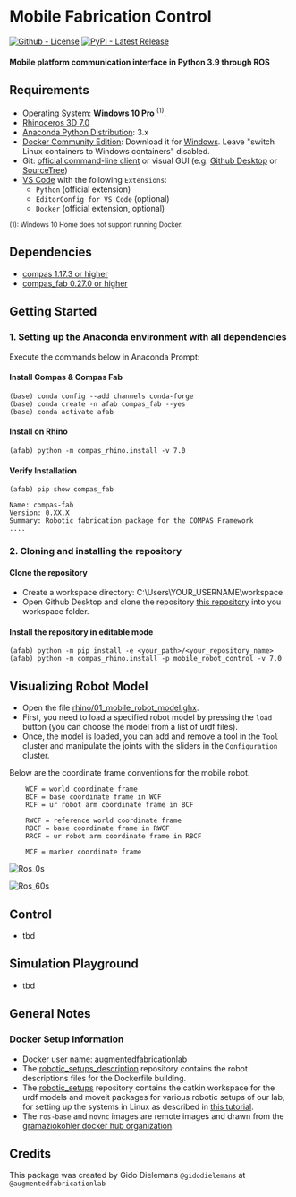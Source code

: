 # Mobile Fabrication Control

[![Github - License](https://img.shields.io/badge/License-MIT-blue.svg)](https://github.com/augmentedfabricationlab/mobile_robot_control)
[![PyPI - Latest Release](https://travis-ci.org/augmentedfabricationlab/mobile_robot_control.svg?branch=master)](https://github.com/augmentedfabricationlab/mobile_robot_control)

#### Mobile platform communication interface in Python 3.9 through ROS

## Requirements

* Operating System: **Windows 10 Pro** <sup>(1)</sup>.
* [Rhinoceros 3D 7.0](https://www.rhino3d.com/)
* [Anaconda Python Distribution](https://www.anaconda.com/download/): 3.x
* [Docker Community Edition](https://www.docker.com/get-started): Download it for [Windows](https://store.docker.com/editions/community/docker-ce-desktop-windows). Leave "switch Linux containers to Windows containers" disabled.
* Git: [official command-line client](https://git-scm.com/) or visual GUI (e.g. [Github Desktop](https://desktop.github.com/) or [SourceTree](https://www.sourcetreeapp.com/))
* [VS Code](https://code.visualstudio.com/) with the following `Extensions`:
  * `Python` (official extension)
  * `EditorConfig for VS Code` (optional)
  * `Docker` (official extension, optional)

<sup>(1): Windows 10 Home does not support running Docker.</sup>

## Dependencies
* [compas 1.17.3 or higher](https://compas.dev/index.html)
* [compas_fab 0.27.0 or higher](https://gramaziokohler.github.io/compas_fab/latest/)

## Getting Started

### 1. Setting up the Anaconda environment with all dependencies

Execute the commands below in Anaconda Prompt:

#### Install Compas & Compas Fab
 
    (base) conda config --add channels conda-forge
    (base) conda create -n afab compas_fab --yes
    (base) conda activate afab
    
#### Install on Rhino
    
    (afab) python -m compas_rhino.install -v 7.0
    
#### Verify Installation

    (afab) pip show compas_fab
    
    Name: compas-fab
    Version: 0.XX.X
    Summary: Robotic fabrication package for the COMPAS Framework
    ....
    
### 2. Cloning and installing the repository

#### Clone the repository

* Create a workspace directory: C:\Users\YOUR_USERNAME\workspace
* Open Github Desktop and clone the repository [this repository](https://github.com/augmentedfabricationlab/mobile_robot_control) into you workspace folder.

#### Install the repository in editable mode

    (afab) python -m pip install -e <your_path>/<your_repository_name>
    (afab) python -m compas_rhino.install -p mobile_robot_control -v 7.0

## Visualizing Robot Model

* Open the file [rhino/01_mobile_robot_model.ghx](rhino/01_mobile_robot_model.ghx).
* First, you need to load a specified robot model by pressing the `load` button (you can choose the model from a list of urdf files).
* Once, the model is loaded, you can add and remove a tool in the `Tool` cluster and manipulate the joints with the sliders in the `Configuration` cluster.

Below are the coordinate frame conventions for the mobile robot.

        WCF = world coordinate frame
        BCF = base coordinate frame in WCF
        RCF = ur robot arm coordinate frame in BCF
        
        RWCF = reference world coordinate frame
        RBCF = base coordinate frame in RWCF
        RRCF = ur robot arm coordinate frame in RBCF
        
        MCF = marker coordinate frame
        
![Ros_0s](https://github.com/augmentedfabricationlab/mobile_robot_control/assets/57141347/483b082e-6de6-4806-ac21-bb626bb57671)

![Ros_60s](https://github.com/augmentedfabricationlab/mobile_robot_control/assets/57141347/e526bf5f-d359-435b-a434-517639062c44)

## Control

* tbd

## Simulation Playground

* tbd

## General Notes

### Docker Setup Information
* Docker user name: augmentedfabricationlab
* The [robotic_setups_description](https://github.com/augmentedfabricationlab/robotic_setups_description.git) repository contains the robot descriptions files for the Dockerfile building.
* The [robotic_setups](https://github.com/augmentedfabricationlab/robotic_setups.git) repository contains the catkin workspace for the urdf models and moveit packages for various robotic setups of our lab, for setting up the systems in Linux as described in [this tutorial](https://gramaziokohler.github.io/compas_fab/latest/examples/03_backends_ros/07_ros_create_urdf_ur5_with_measurement_tool.html).
* The `ros-base` and `novnc` images are remote images and drawn from the [gramaziokohler docker hub organization](https://hub.docker.com/u/gramaziokohler).

## Credits

This package was created by Gido Dielemans `@gidodielemans` at `@augmentedfabricationlab`
